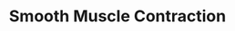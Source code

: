 ---
authors:
- ReactomeTeam
description: Layers of smooth muscle cells can be found in the walls of numerous organs
  and tissues within the body. Smooth muscle tissue lacks the striated banding pattern
  characteristic of skeletal and cardiac muscle. Smooth muscle is triggered to contract
  by the autonomic nervous system, hormones, autocrine/paracrine agents, local chemical
  signals, and changes in load or length.<br> Actin:myosin cross bridging is used
  to develop force with the influx of calcium ions (Ca2+) initiating contraction.
  Two separate protein pathways, both triggered by calcium influx contribute to contraction,
  a calmodulin driven kinase pathway, and a caldesmon driven pathway.<br> Recent evidence
  suggests that actin, myosin, and intermediate filaments may be far more volatile
  then previously suspected, and that changes in these cytoskeletal elements along
  with alterations of the focal adhesions that anchor these proteins may contribute
  to the contractile cycle.<br> Contraction in smooth muscle generally uses a variant
  of the same sliding filament model found in striated muscle, except in smooth muscle
  the actin and myosin filaments are anchored to focal adhesions, and dense bodies,
  spread over the surface of the smooth muscle cell. When actin and myosin move across
  one another focal adhesions are drawn towards dense bodies, effectively squeezing
  the cell into a smaller conformation. The sliding is triggered by calcium:caldesmon
  binding, caldesmon acting in an analogous fashion to troponin in striated muscle.
  Phosphorylation of myosin light chains also is involved in the initiation of an
  effective contraction.<br>   View original pathway at [http://www.reactome.org/PathwayBrowser/#DIAGRAM=445355
  Reactome].
last-edited: 2021-01-25
organisms:
- Homo sapiens
redirect_from:
- /index.php/Pathway:WP3811
- /instance/WP3811
revision: null
schema-jsonld:
- '@context': https://schema.org/
  '@id': https://wikipathways.github.io/pathways/WP3811.html
  '@type': Dataset
  creator:
    '@type': Organization
    name: WikiPathways
  description: Layers of smooth muscle cells can be found in the walls of numerous
    organs and tissues within the body. Smooth muscle tissue lacks the striated banding
    pattern characteristic of skeletal and cardiac muscle. Smooth muscle is triggered
    to contract by the autonomic nervous system, hormones, autocrine/paracrine agents,
    local chemical signals, and changes in load or length.<br> Actin:myosin cross
    bridging is used to develop force with the influx of calcium ions (Ca2+) initiating
    contraction. Two separate protein pathways, both triggered by calcium influx contribute
    to contraction, a calmodulin driven kinase pathway, and a caldesmon driven pathway.<br>
    Recent evidence suggests that actin, myosin, and intermediate filaments may be
    far more volatile then previously suspected, and that changes in these cytoskeletal
    elements along with alterations of the focal adhesions that anchor these proteins
    may contribute to the contractile cycle.<br> Contraction in smooth muscle generally
    uses a variant of the same sliding filament model found in striated muscle, except
    in smooth muscle the actin and myosin filaments are anchored to focal adhesions,
    and dense bodies, spread over the surface of the smooth muscle cell. When actin
    and myosin move across one another focal adhesions are drawn towards dense bodies,
    effectively squeezing the cell into a smaller conformation. The sliding is triggered
    by calcium:caldesmon binding, caldesmon acting in an analogous fashion to troponin
    in striated muscle. Phosphorylation of myosin light chains also is involved in
    the initiation of an effective contraction.<br>   View original pathway at [http://www.reactome.org/PathwayBrowser/#DIAGRAM=445355
    Reactome].
  keywords:
  - 'ACTA2 '
  - 'ACTG2 '
  - ADP
  - 'ADP '
  - ADP:Calcium Bound
  - ANXA1
  - 'ANXA1 '
  - ANXA2
  - 'ANXA2 '
  - ANXA6
  - 'ANXA6 '
  - ATP
  - 'ATP '
  - ATP Bound Smooth
  - ATP:Calcium Bound
  - Actin Complex
  - Actin Contractile
  - 'BAY412272 '
  - 'CALD1 '
  - CALM1
  - 'CALM1 '
  - CALM1:4xCa2+
  - CAV3
  - 'CAV3 '
  - CAV3:TRIM72:DYSF
  - CAV3:TRIM72:DYSF:ANXA6:ANXA1:ANXA2
  - Ca2+
  - 'Ca2+ '
  - Calcium Bound Myosin
  - Complex
  - DYSF
  - 'DYSF '
  - GTP
  - 'GUCY1A2 '
  - 'GUCY1A3 '
  - 'GUCY1B2 '
  - 'GUCY1B3 '
  - Guanylate cyclase,
  - Guanylate cyclase:NO
  - 'ITGA1 '
  - 'ITGB5 '
  - Inactive Myosin
  - 'LMOD1 '
  - Light Chain
  - 'MYH11 '
  - 'MYL10 '
  - 'MYL12A '
  - 'MYL12B '
  - 'MYL5 '
  - 'MYL6 '
  - 'MYL6B '
  - 'MYL7 '
  - 'MYL9 '
  - MYLK(1-1914)
  - 'MYLK(1-1914) '
  - MYLK:Ca2+:CALM1
  - 'MYLPF '
  - 'Mg2+ '
  - Muscle Myosin
  - Myosin Actin
  - Myosin Light Chain
  - 'NO'
  - 'NO '
  - NO:sGC:cinaciguat
  - NO:sGC:sGC
  - PPi
  - 'PXN '
  - Phosphorylated
  - Pi
  - 'SORBS1 '
  - 'SORBS3 '
  - Smooth Muscle
  - Smooth Muscle Myosin
  - 'TLN1 '
  - 'TPM1 '
  - 'TPM2 '
  - 'TPM3 '
  - 'TPM4 '
  - TRIM72
  - 'TRIM72 '
  - 'VCL '
  - cGMP
  - 'cinaciguat '
  - 'p-S,T-MYL10 '
  - p-S,T-PAK1,2
  - 'p-S141,T402-PAK2 '
  - 'p-S144,T423-PAK1 '
  - 'p-S16-MYLPF '
  - 'p-S19-MYL12A '
  - 'p-S20-MYL6 '
  - 'p-S20-MYL6B '
  - 'p-S20-MYL9 '
  - 'p-S21-MYL5 '
  - 'p-S23-MYL7 '
  - 'p-T19,S20-MYL12B '
  - soluble
  - stimulators
  license: CC0
  name: Smooth Muscle Contraction
seo: CreativeWork
title: Smooth Muscle Contraction
wpid: WP3811
---